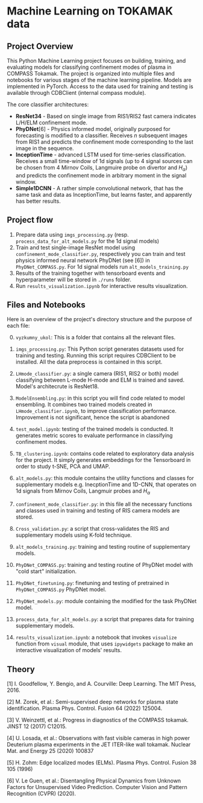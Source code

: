 # Machine Learning on TOKAMAK data

## Project Overview

This Python Machine Learning project focuses on building, training, and evaluating models for classifying confinement modes of plasma in COMPASS Tokamak. The project is organized into multiple files and notebooks for various stages of the machine learning pipeline.
Models are implemented in PyTorch. Access to the data used for training and testing is available through CDBClient (internal compass module).

The core classifier architectures:

- **ResNet34** - Based on single image from RIS1/RIS2 fast camera indicates L/H/ELM confinement mode.
- **PhyDNet**[6] - Physics informed model, originally purposed for forecasting is modified to a classifier. Receives $n$ subsequent images from RIS1 and predicts the confinement mode corresponding to the last image in the sequence.
- **InceptionTime** - advanced LSTM used for time-series classification. Receives a small time-window of 1d signals (up to 4 signal sources can be chosen from 4 Mirnov Coils, Langmuire probe on divertor and $H_\alpha$) and predicts the confinement mode in arbitrary moment in the signal window.
- **Simple1DCNN** - A rather simple convolutional network, that has the same task and data as InceptionTime, but learns faster, and apparently has better results.

## Project flow

1. Prepare data using `imgs_processing.py` (resp.  `process_data_for_alt_models.py` for the 1d signal models)
2. Train and test single-image ResNet model using `confinement_mode_classifier.py`, respectively you can train and test physics informed neural network PhyDNet (see [6]) in `PhyDNet_COMPASS.py`. For 1d signal models run `alt_models_training.py`
3. Results of the training together with tensorboard events and hyperparameter will be stored in `./runs` folder.
4. Run `results_visualization.ipynb` for interactive results visualization.


## Files and Notebooks

Here is an overview of the project's directory structure and the purpose of each file:

0. `vyzkumny_ukol`: This is a folder that contains all the relevant files.

1. `imgs_processing.py`: This Python script generates datasets used for training and testing. Running this script requires CDBClient to be installed. All the data preprocess is contained in this script.

2. `LHmode_classifier.py`: a single camera (RIS1, RIS2 or both) model classifying between L-mode H-mode and ELM is trained and saved. Model's architecrute is ResNet18.

3. `ModelEnsembling.py`: in this script you will find code related to model ensembling. It combines two trained models created in `LHmode_classifier.ipynb`, to improve classification performance. Improvement is not significant, hence the script is abandoned

4. `test_model.ipynb`: testing of the trained models is conducted. It generates metric scores to evaluate performance in classifying confinement modes.

5. `TB_clustering.ipynb`: contains code related to exploratory data analysis for the project. It simply generates embeddings for the Tensorboard in order to study t-SNE, PCA and UMAP.

6. `alt_models.py`: this module contains the utility functions and classes for supplementary models e.g. InecptionTime and 1D-CNN, that operates on 1d signals from Mirnov Coils, Langmuir probes and $H_\alpha$

7. `confinement_mode_classifier.py`: in this file all the necessary functions and classes used in training and testing of RIS camera models are stored.

8. `Cross_validation.py`: a script that cross-validates the RIS and supplementary models using K-fold technique.

9. `alt_models_training.py`: training and testing routine of supplementary models.

10. `PhyDNet_COMPASS.py`: training and testing routine of PhyDNet model with "cold start" initialization.

11. `PhyDNet_finetuning.py`: finetuning and testing of pretrained in `PhyDNet_COMPASS.py` PhyDNet model.

12. `PhyDNet_models.py`: module containing the modified for the task PhyDNet model.

13. `process_data_for_alt_models.py`: a script that prepares data for training supplementary models.

14. `results_visualization.ipynb`: a notebook that invokes `visualize` function from `visual` module, that uses `ipywidgets` package to make an interactive visualization of models' results.


## Theory

[1] I. Goodfellow, Y. Bengio, and A. Courville: Deep Learning. The MIT Press, 2016.

[2] M. Zorek, et al.: Semi-supervised deep networks for plasma state identification. Plasma Phys. Control. Fusion 64 (2022) 125004.

[3] V. Weinzettl, et al.: Progress in diagnostics of the COMPASS tokamak. JINST 12 (2017) C12015.

[4] U. Losada, et al.: Observations with fast visible cameras in high power Deuterium plasma experiments in the JET ITER-like wall tokamak. Nuclear Mat. and Energy 25 (2020) 100837

[5] H. Zohm: Edge localized modes (ELMs). Plasma Phys. Control. Fusion 38 105  (1996)

[6] V. Le Guen, et al.: Disentangling Physical Dynamics from Unknown Factors for Unsupervised Video Prediction. Computer Vision and Pattern Recognition (CVPR) (2020).



